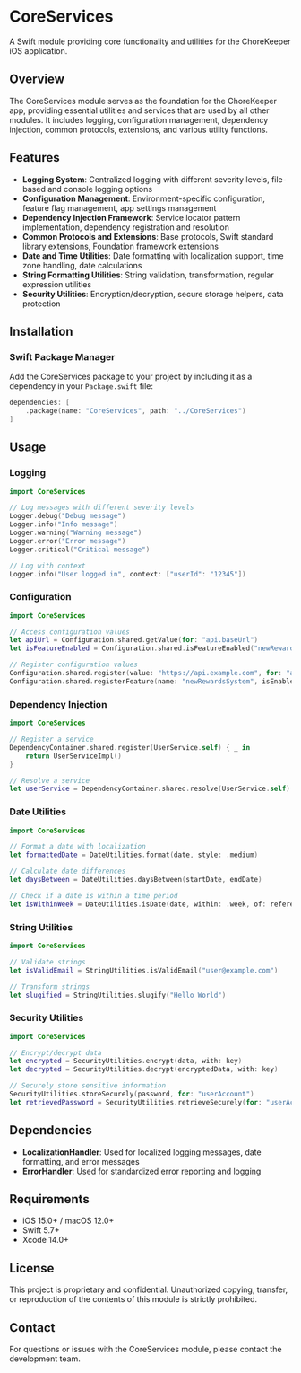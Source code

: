 # CoreServices

A Swift module providing core functionality and utilities for the ChoreKeeper iOS application.

## Overview

The CoreServices module serves as the foundation for the ChoreKeeper app, providing essential utilities and services that are used by all other modules. It includes logging, configuration management, dependency injection, common protocols, extensions, and various utility functions.

## Features

- **Logging System**: Centralized logging with different severity levels, file-based and console logging options
- **Configuration Management**: Environment-specific configuration, feature flag management, app settings management
- **Dependency Injection Framework**: Service locator pattern implementation, dependency registration and resolution
- **Common Protocols and Extensions**: Base protocols, Swift standard library extensions, Foundation framework extensions
- **Date and Time Utilities**: Date formatting with localization support, time zone handling, date calculations
- **String Formatting Utilities**: String validation, transformation, regular expression utilities
- **Security Utilities**: Encryption/decryption, secure storage helpers, data protection

## Installation

### Swift Package Manager

Add the CoreServices package to your project by including it as a dependency in your `Package.swift` file:

```swift
dependencies: [
    .package(name: "CoreServices", path: "../CoreServices")
]
```

## Usage

### Logging

```swift
import CoreServices

// Log messages with different severity levels
Logger.debug("Debug message")
Logger.info("Info message")
Logger.warning("Warning message")
Logger.error("Error message")
Logger.critical("Critical message")

// Log with context
Logger.info("User logged in", context: ["userId": "12345"])
```

### Configuration

```swift
import CoreServices

// Access configuration values
let apiUrl = Configuration.shared.getValue(for: "api.baseUrl")
let isFeatureEnabled = Configuration.shared.isFeatureEnabled("newRewardsSystem")

// Register configuration values
Configuration.shared.register(value: "https://api.example.com", for: "api.baseUrl")
Configuration.shared.registerFeature(name: "newRewardsSystem", isEnabled: true)
```

### Dependency Injection

```swift
import CoreServices

// Register a service
DependencyContainer.shared.register(UserService.self) { _ in
    return UserServiceImpl()
}

// Resolve a service
let userService = DependencyContainer.shared.resolve(UserService.self)
```

### Date Utilities

```swift
import CoreServices

// Format a date with localization
let formattedDate = DateUtilities.format(date, style: .medium)

// Calculate date differences
let daysBetween = DateUtilities.daysBetween(startDate, endDate)

// Check if a date is within a time period
let isWithinWeek = DateUtilities.isDate(date, within: .week, of: referenceDate)
```

### String Utilities

```swift
import CoreServices

// Validate strings
let isValidEmail = StringUtilities.isValidEmail("user@example.com")

// Transform strings
let slugified = StringUtilities.slugify("Hello World")
```

### Security Utilities

```swift
import CoreServices

// Encrypt/decrypt data
let encrypted = SecurityUtilities.encrypt(data, with: key)
let decrypted = SecurityUtilities.decrypt(encryptedData, with: key)

// Securely store sensitive information
SecurityUtilities.storeSecurely(password, for: "userAccount")
let retrievedPassword = SecurityUtilities.retrieveSecurely(for: "userAccount")
```

## Dependencies

- **LocalizationHandler**: Used for localized logging messages, date formatting, and error messages
- **ErrorHandler**: Used for standardized error reporting and logging

## Requirements

- iOS 15.0+ / macOS 12.0+
- Swift 5.7+
- Xcode 14.0+

## License

This project is proprietary and confidential. Unauthorized copying, transfer, or reproduction of the contents of this module is strictly prohibited.

## Contact

For questions or issues with the CoreServices module, please contact the development team.
